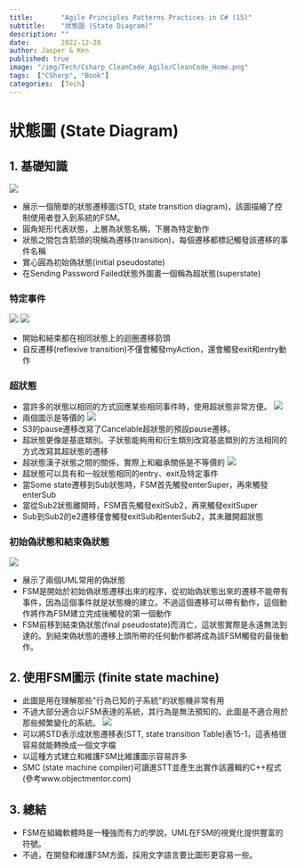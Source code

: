 ```yaml
---
title:       "Agile Principles Patterns Practices in C# (15)"
subtitle:    "狀態圖 (State Diagram)"
description: ""
date:        2022-12-28
author: Jasper & Ken
published: true
image: "/img/Tech/Csharp_CleanCode_Agile/CleanCode_Home.png"
tags:  ["CSharp", "Book"]
categories:  [Tech]
---
```


狀態圖 (State Diagram)
======

## 1. 基礎知識
![](/img/Tech/Csharp_CleanCode_Agile/Chapter15_FSM/15_1.png)
 - 展示一個簡單的狀態遷移圖(STD, state transition diagram)，該圖描繪了控制使用者登入到系統的FSM。
 - 圓角矩形代表狀態，上層為狀態名稱，下層為特定動作
 - 狀態之間包含箭頭的現稱為遷移(transition)，每個遷移都標記觸發該遷移的事件名稱
 - 實心圓為初始偽狀態(initial pseudostate)
 - 在Sending Password Failed狀態外圍畫一個稱為超狀態(superstate)

### 特定事件
![](/img/Tech/Csharp_CleanCode_Agile/Chapter15_FSM/15_2.png)
![](/img/Tech/Csharp_CleanCode_Agile/Chapter15_FSM/15_3.png)
- 開始和結束都在相同狀態上的迴圈遷移箭頭
- 自反遷移(reflexive transition)不僅會觸發myAction，還會觸發exit和entry動作

### 超狀態
- 當許多的狀態以相同的方式回應某些相同事件時，使用超狀態非常方便。
![](/img/Tech/Csharp_CleanCode_Agile/Chapter15_FSM/15_4.png)
- 兩個圖示是等價的
![](/img/Tech/Csharp_CleanCode_Agile/Chapter15_FSM/15_5.png)
- S3的pause遷移改寫了Cancelable超狀態的預設pause遷移。
- 超狀態更像是基底類別。子狀態能夠用和衍生類別改寫基底類別的方法相同的方式改寫其超狀態的遷移
- 超狀態漢子狀態之間的關係，實際上和繼承關係是不等價的
![](/img/Tech/Csharp_CleanCode_Agile/Chapter15_FSM/15_6.png)
- 超狀態可以具有和一般狀態相同的entry、exit及特定事件
- 當Some state遷移到Sub狀態時，FSM首先觸發enterSuper，再來觸發enterSub
- 當從Sub2狀態離開時，FSM首先觸發exitSub2，再來觸發exitSuper
- Sub到Sub2的e2遷移僅會觸發exitSub和enterSub2，其未離開超狀態

### 初始偽狀態和結束偽狀態
![](/img/Tech/Csharp_CleanCode_Agile/Chapter15_FSM/15_7.png)
- 展示了兩個UML常用的偽狀態
- FSM是開始於初始偽狀態遷移出來的程序，從初始偽狀態出來的遷移不能帶有事件，因為這個事件就是狀態機的建立。不過這個遷移可以帶有動作，這個動作將作為FSM建立完成後觸發的第一個動作
- FSM前移到結束偽狀態(final pseudostate)而消亡，這狀態實際是永遠無法到達的。到結束偽狀態的遷移上頭所帶的任何動作都將成為該FSM觸發的最後動作。


## 2. 使用FSM圖示 (finite state machine)
- 此圖是用在理解那些"行為已知的子系統"的狀態機非常有用
- 不過大部分適合以FSM表達的系統，其行為是無法預知的。此圖是不適合用於那些頻繁變化的系統。
![](/img/Tech/Csharp_CleanCode_Agile/Chapter15_FSM/15_8.png)
- 可以將STD表示成狀態遷移表(STT, state transition Table)表15-1，這表格很容易就能轉換成一個文字檔
- 以這種方式建立和維護FSM比維護圖示容易許多
- SMC (state machine compiler)可讀進STT並產生出實作該邏輯的C++程式(參考www.objectmentor.com)


## 3. 總結
- FSM在組織軟體時是一種強而有力的學說，UML在FSM的視覺化提供豐富的符號。
- 不過，在開發和維護FSM方面，採用文字語言要比圖形更容易一些。